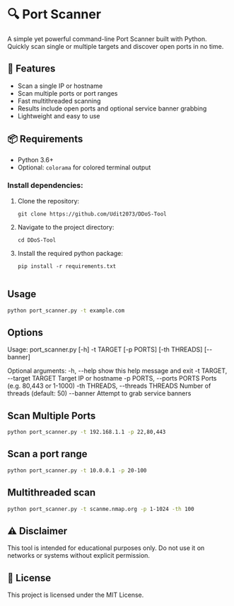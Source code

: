 # 🔍 Port Scanner

A simple yet powerful command-line Port Scanner built with Python. Quickly scan single or multiple targets and discover open ports in no time.

## 🚀 Features

- Scan a single IP or hostname
- Scan multiple ports or port ranges
- Fast multithreaded scanning
- Results include open ports and optional service banner grabbing
- Lightweight and easy to use

## 📦 Requirements

- Python 3.6+
- Optional: `colorama` for colored terminal output
  

### Install dependencies:

1. Clone the repository:
   
   ```shell
   git clone https://github.com/Udit2073/DDoS-Tool
   
3. Navigate to the project directory:
   
   ```shell
   cd DDoS-Tool
   
5. Install the required python package:
   
   ```shell
   pip install -r requirements.txt
   

##  Usage
```bash
python port_scanner.py -t example.com
```


## Options   
Usage: port_scanner.py [-h] -t TARGET [-p PORTS] [-th THREADS] [--banner]

Optional arguments:
  -h, --help            show this help message and exit
  -t TARGET, --target TARGET
                        Target IP or hostname
  -p PORTS, --ports PORTS
                        Ports (e.g. 80,443 or 1-1000)
  -th THREADS, --threads THREADS
                        Number of threads (default: 50)
  --banner              Attempt to grab service banners



## Scan Multiple Ports
```bash
python port_scanner.py -t 192.168.1.1 -p 22,80,443
```


## Scan a port range
```bash
python port_scanner.py -t 10.0.0.1 -p 20-100
```


## Multithreaded scan
```bash
python port_scanner.py -t scanme.nmap.org -p 1-1024 -th 100
```


## ⚠️ Disclaimer
This tool is intended for educational purposes only. Do not use it on networks or systems without explicit permission.


## 📜 License
This project is licensed under the MIT License.
  



   
   
